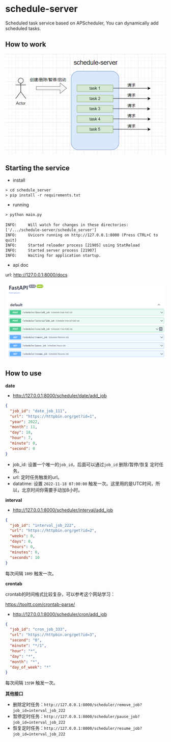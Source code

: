 # schedule-server

Scheduled task service based on APScheduler, You can dynamically add scheduled tasks.

## How to work

![](/image/schedule.png)

## Starting the service

* install 

```shell
> cd schedule_server
> pip install -r requirements.txt
```

* running

```shell
> python main.py

INFO:     Will watch for changes in these directories: ['/.../schedule-server/schedule_server']
INFO:     Uvicorn running on http://127.0.0.1:8000 (Press CTRL+C to quit)
INFO:     Started reloader process [21905] using StatReload
INFO:     Started server process [21907]
INFO:     Waiting for application startup.
```

* api doc

url: http://127.0.0.1:8000/docs

![](/image/api_doc.png)


## How to use

__date__

* http://127.0.0.1:8000/scheduler/date/add_job

```json
{
  "job_id": "date_job_111",
  "url": "https://httpbin.org/get?id=1",
  "year": 2022,
  "month": 11,
  "day": 18,
  "hour": 7,
  "minute": 0,
  "second": 0
}
```

* job_id: 设置一个唯一的`job_id`，后面可以通过`job_id` 删除/暂停/恢复 定时任务。 
* url: 定时任务触发的url。
* datatime: 设置 `2022-11-18 07:00:00` 触发一次。这里用的是UTC时间，所以，北京时间你需要手动加8小时。


__interval__

* http://127.0.0.1:8000/scheduler/interval/add_job

```json
{
  "job_id": "interval_job_222",
  "url": "https://httpbin.org/get?id=2",
  "weeks": 0,
  "days": 0,
  "hours": 0,
  "minutes": 0,
  "seconds": 10
}
```

每次间隔 `10秒` 触发一次。

__crontab__

crontab的时间格式比较复杂，可以参考这个网站学习：

https://tooltt.com/crontab-parse/

* http://127.0.0.1:8000/scheduler/cron/add_job

```json
{
  "job_id": "cron_job_333",
  "url": "https://httpbin.org/get?id=3",
  "second": "0",
  "minute": "*/1",
  "hour": "*",
  "day": "*",
  "month": "*",
  "day_of_week": "*"
}
```
每次间隔 `1分钟` 触发一次。


__其他接口__

* 删除定时任务：`http://127.0.0.1:8000/scheduler/remove_job?job_id=interval_job_222`
* 暂停定时任务：`http://127.0.0.1:8000/scheduler/pause_job?job_id=interval_job_222`
* 恢复定时任务：`http://127.0.0.1:8000/scheduler/resume_job?job_id=interval_job_222`

